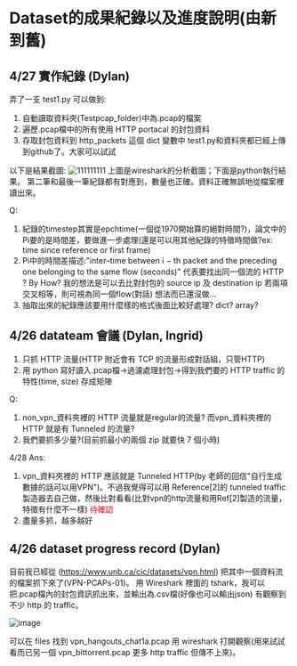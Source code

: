 # Dataset的成果紀錄以及進度說明(由新到舊)

## 4/27 實作紀錄 (Dylan)
弄了一支 test1.py 可以做到:
1. 自動讀取資料夾(Testpcap_folder)中為.pcap的檔案
2. 遍歷.pcap檔中的所有使用 HTTP portacal 的封包資料
3. 存取封包資料到 http_packets 這個 dict 變數中
test1.py和資料夾都已經上傳到github了。大家可以試試

以下是結果截圖:
![111111111](https://github.com/Computer-Networks-CO3005-Group3/Final_Project/assets/73822955/11f551f4-ae38-4fec-a58a-72b88caf9f66)
上圖是wireshark的分析截圖；下面是python執行結果。
第二筆和最後一筆紀錄都有對應到，數量也正確。資料正確無誤地從檔案裡讀出來。

Q:
1. 紀錄的timestep其實是epchtime(一個從1970開始算的絕對時間?)，論文中的Pi要的是時間差，要做進一步處理(還是可以用其他紀錄的特徵時間做?ex: time since reference or first frame)
2. Pi中的時間差描述:"inter–time between i − th packet and the preceding one belonging to the same flow (seconds)" 代表要找出同一個流的 HTTP ? By How? 我的想法是可以去比對封包的 source ip 及 destination ip 若兩項交叉相等，則可視為同一個flow(對話) 想法而已還沒做...
3. 抽取出來的紀錄應該要用什麼樣的格式後面比較好處理? dict? array?

## 4/26 datateam 會議 (Dylan, Ingrid)
1. 只抓 HTTP 流量(HTTP 附近會有 TCP 的流量形成對話組，只管HTTP)
2. 用 python 寫好讀入.pcap檔->過濾處理封包->得到我們要的 HTTP traffic 的特性(time, size) 存成矩陣

Q:
1. non_vpn_資料夾裡的 HTTP 流量就是regular的流量? 而vpn_資料夾裡的 HTTP 就是有 Tunneled 的流量?
2. 我們要抓多少量?(目前抓最小的兩個 zip 就要快 7 個小時)

4/28 Ans:
1. vpn_資料夾裡的 HTTP 應該就是 Tunneled HTTP(by 老師的回信"自行生成數據的話可以用VPN")。不過我覺得可以用 Reference[2]的 tunneled traffic 製造器去自己做，然後比對看看(比對vpn的http流量和用Ref[2]製造的流量，特徵有什麼不一樣) <font color="#f00">待確認</font>
2. 盡量多抓，越多越好

## 4/26 dataset progress record (Dylan)

目前我已經從 (https://www.unb.ca/cic/datasets/vpn.html) 把其中一個資料流的檔案抓下來了(VPN-PCAPs-01)。
用 Wireshark 裡面的 tshark，我可以把.pcap檔內的封包資訊抓出來，並輸出為.csv檔(好像也可以輸出json)
有觀察到不少 http 的 traffic。

![image](https://github.com/Computer-Networks-CO3005-Group3/Final_Project/assets/73822955/b6792f1d-1070-4a17-83ee-28edb7041a6e)

可以在 files 找到 vpn_hangouts_chat1a.pcap 用 wireshark 打開觀察(用來試試看而已另一個 vpn_bittorrent.pcap 更多 http traffic 但傳不上來)。
